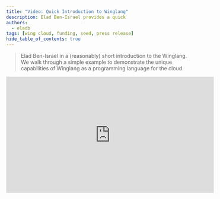 ```yaml
---
title: "Video: Quick Introduction to Winglang"
description: Elad Ben-Israel provides a quick 
authors: 
  - eladb
tags: [wing cloud, funding, seed, press release]
hide_table_of_contents: true
---
```


> Elad Ben-Israel in a (reasonably) short introduction to the Winglang. We walk through a simple
> example to demonstrate the unique capabilities of Winglang as a programming language for the
> cloud.

<!--truncate-->

<iframe width="560" height="315" src="https://www.youtube.com/embed/5_RhWwgGue0" title="YouTube video player" frameborder="0" allow="accelerometer; autoplay; clipboard-write; encrypted-media; gyroscope; picture-in-picture; web-share; fullscreen;" allowfullscreen></iframe>

